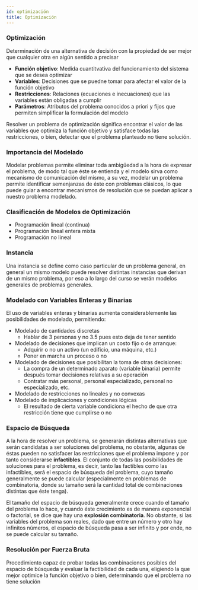 ```yaml
---
id: optimización
title: Optimización
---
```


### Optimización

Determinación de una alternativa de decisión con la propiedad de ser mejor que cualquier otra en algún sentido a precisar

- **Función objetivo**: Medida cuantitvativa del funcionamiento del sistema que se desea optimizar
- **Variables**: Decisiones que se puedne tomar para afectar el valor de la función objetivo
- **Restricciones**: Relaciones (ecuaciones e inecuaciones) que las variables están obligadas a cumplir
- **Parámetros**: Atributos del problema conocidos a priori y fijos que permiten simplificar la formulación del modelo

Resolver un problema de optimización significa encontrar el valor de las variables que optimiza la función objetivo y satisface todas las restricciones, o bien, detectar que el problema planteado no tiene solución.

### Importancia del Modelado

Modelar problemas permite eliminar toda ambigüedad a la hora de expresar el problema, de modo tal que éste se entienda y el modelo sirva como mecanismo de comunicación del mismo, a su vez, modelar un problema permite identificar semenjanzas de éste con problemas clásicos, lo que puede guiar a encontrar mecanismos de resolución que se puedan aplicar a nuestro problema modelado.

### Clasificación de Modelos de Optimización

- Programación lineal (continua)
- Programación lineal entera mixta
- Programación no lineal

### Instancia

Una instancia se define como caso particular de un problema general, en general un mismo modelo puede resolver distintas instancias que derivan de un mismo problema, por eso a lo largo del curso se verán modelos generales de problemas generales.

### Modelado con Variables Enteras y Binarias

El uso de variables enteras y binarias aumenta considerablemente las posibilidades de modelado, permitiendo:
* Modelado de cantidades discretas
	* Hablar de 3 personas y no 3.5 pues esto deja de tener sentido
* Modelado de decisiones que implican un costo fijo o de arranque: 
	* Adquirir o no un activo (un edificio, una máquina, etc.)
	* Poner en marcha un proceso o no
* Modelado de decisiones que posibilitan la toma de otras decisiones:
	* La compra de un determinado aparato (variable binaria) permite después tomar decisiones relativas a su operación
	* Contratar más personal, personal especializado, personal no especializado, etc.
* Modelado de restricciones no lineales y no convexas
* Modelado de implicaciones y condiciones lógicas
	* El resultado de cierta variable condiciona el hecho de que otra restricción tiene que cumplirse o no

### Espacio de Búsqueda

A la hora de resolver un problema, se generarán distintas alternativas que serán candidatas a ser soluciones del problema, no obstante, algunas de éstas pueden no satisfacer las restricciones que el problema impone y por tanto considerarse **infactibles**. El conjunto de todas las posibilidades de soluciones para el problema, es decir, tanto las factibles como las infactibles, será el espacio de búsqueda del problema, cuyo tamaño generalmente se puede calcular (especialmente en problemas de combinatoria, donde su tamaño será la cantidad total de combinaciones distintas que éste tenga).

El tamaño del espacio de búsqueda generalmente crece cuando el tamaño del problema lo hace, y cuando éste crecimiento es de manera exponencial o factorial, se dice que hay una **explosión combinatoria**. No obstante, si las variables del problema son reales, dado que entre un número y otro hay infinitos números, el espacio de búsqueda pasa a ser infinito y por ende, no se puede calcular su tamaño. 

### Resolución por Fuerza Bruta

Procedimiento capaz de probar todas las combinaciones posibles del espacio de búsqueda y evaluar la factibilidad de cada una, eligiendo la que mejor optimice la función objetivo o bien, determinando que el problema no tiene solución